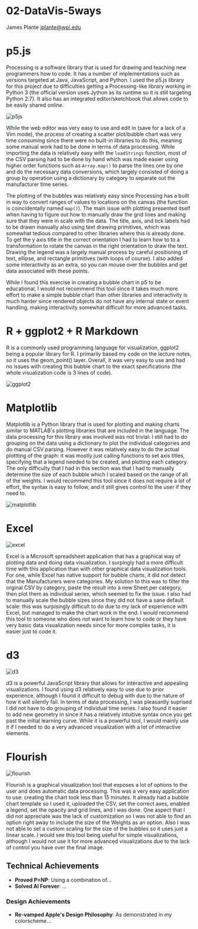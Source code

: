 # 02-DataVis-5ways
James Plante
jplante@wpi.edu

# p5.js
Processing is a software library that is used for drawing and teaching new programmers how to code. It has a number of implementations such as versions targeted at Java, JavaScript, and Python. I used the p5.js library for this project due to difficulties getting a Processing-like library working in Python 3 (the official version uses Jython as its runtime so it is still targeting Python 2.7). It also has an integrated editor/sketchbook that allows code to be easily shared online.

![p5js](img/p5js.png)

While the web editor was very easy to use and edit in (save for a lack of a Vim mode), the process of creating a scatter plot/bubble chart was very time consuming since there were no built-in libraries to do this, meaning some manual work had to be done in terms of data processing. While importing the data is relatively easy with the `loadStrings` function, most of the CSV parsing had to be done by hand which was made easier using higher order functions such as `Array.map()` to parse the lines one by one and do the necessary data conversions, which largely consisted of doing a group by operation using a dictionary by category to separate out the manufacturer time series. 

The plotting of the bubbles was relatively easy since Processing has a built in way to convert ranges of values to locations on the canvas (the function is coincidentally named `map()`). The main issue with plotting presented itself when having to figure out how to manually draw the grid lines and making sure that they were in scale with the data. The title, axis, and tick labels had to be drawn manually also using text drawing primitives, which was somewhat tedious compared to other libraries where this is already done. To get the y axis title in the correct orientation I had to learn how to to a transformation
to rotate the canvas in the right orientation to draw the text. Drawing the legend was a largely manual
process by careful positioning of text, ellipse, and rectangle primitives (with loops of course). I also added some interactivity as an extra, so you can mouse over the bubbles and get data associated with these points.

While I found this exercise in creating a bubble chart in p5 to be educational, I would not recommend this tool since it takes much more effort to make a simple bubble chart than other libraries and interactivity is much harder since rendered objects do not have any internal state or event handling, making interactivity somewhat difficult for more advanced tasks.

# R + ggplot2 + R Markdown
R is a commonly used programming language for visualization, ggplot2 being a popular library for R. I primarily based my code on the lecture notes, so it uses the geom_point() layer. Overall, it was very easy to use and had no issues with creating this bubble chart to the exact specifications (the whole visualization code is 3 lines of code).

![ggplot2](img/ggplot2.png)

# Matplotlib
Matplotlib is a Python library that is used for plotting and making charts similar to MATLAB's plotting libraries that are included in the language. The data processing for this library was involved was not trivial: I still had to do grouping on the data using a dictionary to plot the individual categories and do manual CSV parsing. However it was relatively easy to do the actual plottting of the graph: it was mostly just calling functions to set axis titles, specifying that a legend needed to be created, and plotting each category. The only difficulty that I had in this section was that I had to manually determine the size of each bubble which I scaled based on the range of all of the weights. I would recommend this tool since it does not require a lot of effort, the syntax is easy to follow, and it still gives control to the user if they need to.

![matplotlib](img/matplotlib.png)

# Excel
![excel](img/excel.png)

Excel is a Microsoft spreadsheet application that has a graphical way of plotting data and doing data visualization. I surpingly had a more difficult time with this application than with other graphical data visualization tools. For one, while Excel has native support for bubble charts, it did not detect that the Manufacturers were categories. My solution to this was to filter the orginal CSV by category, paste the result into a new Sheet per category, then plot them as individual series, which seemed to fix the issue. I also had to manually scale the bubble sizes since they did not have a sane default scale: this was surpisingly difficult to do due to my lack of experience with Excel, but managed to make the chart work in the end. I would recommend this tool to someone who does not want to learn how to code or they have very basic data visualization needs since for more complex tasks, it is easier just to code it.

# d3
![d3](img/d3.png)

d3 is a powerful JavaScript library that allows for interactive and appealing visualizations. I found using d3 relatively easy to use due to prior experience, although I found it difficult to debug with due to the nature of how it will silently fail. In terms of data processing, I was pleasantly suprised I did not have to do grouping of individual time series. I also found it easier to add new geometry in since it has a relatively intuitive syntax once you get past the initial learning curve. While it is a powerful tool, I would mainly use it if I needed to do a very advanced visualization with a lot of interactive elements.

# Flourish
![flourish](img/flourish.png)

Flourish is a graphical visualization tool that exposes a lot of options to the user and does automatic data processing. This was a very easy application to use: creating the chart took less than 15 minutes. It already had a bubble chart template so I used it, uploaded the CSV, set the correct axes, enabled a legend, set the opacity and grid lines, and I was done. One aspect that I did not appreciate was the lack of customization so I was not able to find an option right away to include the size of the Weights as an option. Also I was not able to set a custom scaling for the size of the bubbles so it uses just a linear scale. I would see this tool being useful for simple visualizations, although I would not use it for more advanced visualizations due to the lack of control you have over the final image.

## Technical Achievements
- **Proved P=NP**: Using a combination of...
- **Solved AI Forever**: ...

### Design Achievements
- **Re-vamped Apple's Design Philosophy**: As demonstrated in my colorscheme...
